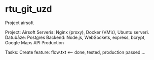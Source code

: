 # rtu_git_uzd
Project airsoft


Project: Airsoft 
Serveris: Nginx (proxy), Docker (VM’s), Ubuntu serveri. Datubāze: Postgres 
Backend: Node.js, WebSockets, express, bcrypt, Google Maps API Production

Tasks: 
    Create feature: flow.txt  <-- done, tested, production passed
    ...